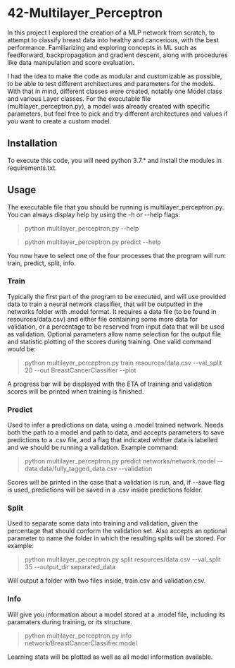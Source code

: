 # 42-Multilayer_Perceptron
In this project I explored the creation of a MLP network from scratch, to attempt to classify breast data into healthy and cancerious, with the best performance.
Familiarizing and exploring concepts in ML such as feedforward, backpropagation and gradient descent, along with procedures like data manipulation and score evaluation.

I had the idea to make the code as modular and customizable as possible, to be able to test different architectures and parameters for the models. With that in mind, different classes were created, notably one Model class and various Layer classes. For the executable file (multilayer_perceptron.py), a model was already created with specific parameters, but feel free to pick and try different architectures and values if you want to create a custom model.

## Installation
To execute this code, you will need python 3.7.* and install the modules in requirements.txt.

## Usage
The executable file that you should be running is multilayer_perceptron.py. You can always display help by using the -h or --help flags:
> python multilayer_perceptron.py --help

> python multilayer_perceptron.py predict --help

You now have to select one of the four processes that the program will run: train, predict, split, info.

### Train
Typically the first part of the program to be executed, and will use provided data to train a neural network classifier, that will be outputted in the networks folder with .model format.
It requires a data file (to be found in resources/data.csv) and either file containing some more data for validation, or a percentage to be reserved from input data that will be used as validation. Optional parameters allow name selection for the output file and statistic plotting of the scores during training.
One valid command would be:
> python multilayer_perceptron.py train resources/data.csv --val_split 20 --out BreastCancerClassifier --plot

A progress bar will be displayed with the ETA of training and validation scores will be printed when training is finished.

### Predict
Used to infer a predictions on data, using a .model trained network. Needs both the path to a model and path to data, and accepts parameters to save predictions to a .csv file, and a flag that indicated whther data is labelled and we should be running a validation.
Example command:
> python multilayer_perceptron.py predict networks/network.model --data data/fully_tagged_data.csv --validation

Scores will be printed in the case that a validation is run, and, if --save flag is used, predictions will be saved in a .csv inside predictions folder.

### Split
Used to separate some data into training and validation, given the percentage that should conform the validation set. Also accepts an optional parameter to name the folder in which the resulting splits will be stored.
For example:
> python multilayer_perceptron.py split resources/data.csv --val_split 35 --output_dir separated_data

Will output a folder with two files inside, train.csv and validation.csv.

### Info
Will give you information about a model stored at a .model file, including its paramaters during training, or its structure.
> python multilayer_perceptron.py info network/BreastCancerClassifier.model

Learning stats will be plotted as well as all model information available.
